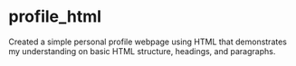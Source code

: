 # profile_html
Created a simple personal profile webpage using HTML that demonstrates my understanding on basic HTML structure, headings, and paragraphs.
